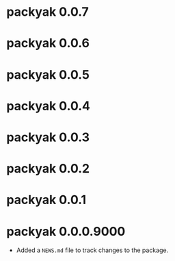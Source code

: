 # packyak 0.0.7

# packyak 0.0.6

# packyak 0.0.5

# packyak 0.0.4

# packyak 0.0.3

# packyak 0.0.2

# packyak 0.0.1

# packyak 0.0.0.9000

* Added a `NEWS.md` file to track changes to the package.
